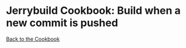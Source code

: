 Jerrybuild Cookbook: Build when a new commit is pushed
======================================================

[Back to the Cookbook](../cookbook.md)

